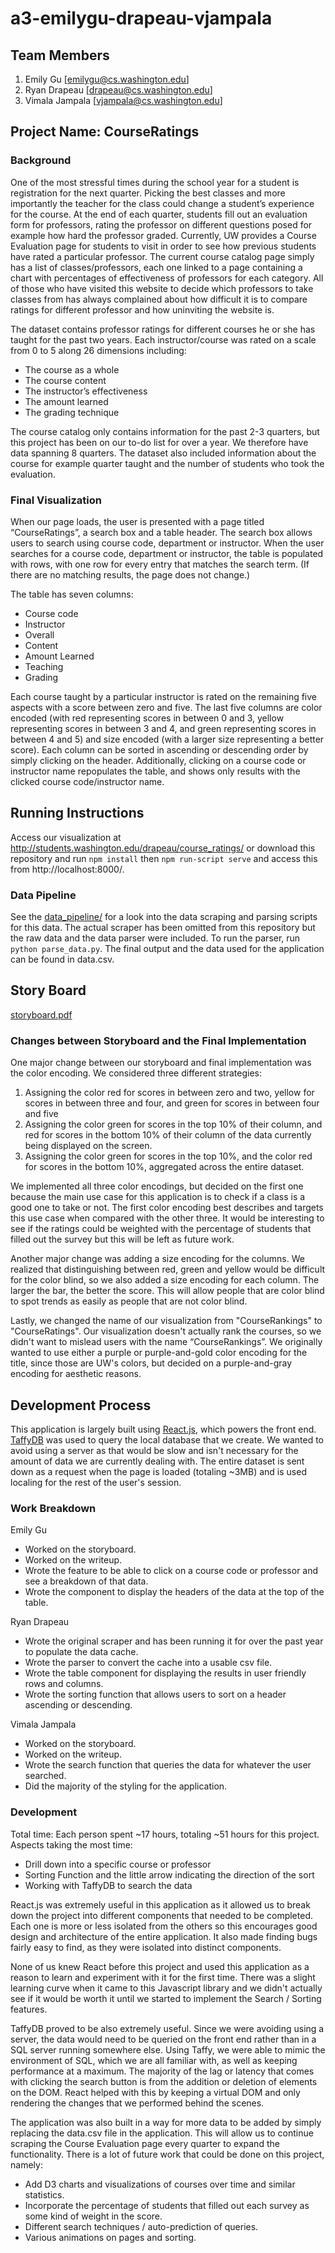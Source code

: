 a3-emilygu-drapeau-vjampala
===============

## Team Members

1. Emily Gu [emilygu@cs.washington.edu]
2. Ryan Drapeau [drapeau@cs.washington.edu]
3. Vimala Jampala [vjampala@cs.washington.edu]

## Project Name: CourseRatings

### Background

One of the most stressful times during the school year for a student is registration for the next quarter.  Picking the best classes and more importantly the teacher for the class could change a student’s experience for the course. At the end of each quarter, students fill out an evaluation form for professors, rating the professor on different questions posed for example how hard the professor graded.  Currently, UW provides a Course Evaluation page for students to visit in order to see how previous students have rated a particular professor. The current course catalog page simply has a list of classes/professors, each one linked to a page containing a chart with percentages of effectiveness of professors for each category. All of those who have visited this website to decide which professors to take classes from has always complained about how difficult it is to compare ratings for different professor and how uninviting the website is.

The dataset contains professor ratings for different courses he or she has taught for the past two years. Each instructor/course was rated on a scale from 0 to 5 along 26 dimensions including:
* The course as a whole
* The course content
* The instructor’s effectiveness
* The amount learned
* The grading technique

The course catalog only contains information for the past 2-3 quarters, but this project has been on our to-do list for over a year.  We therefore have data spanning 8 quarters. The dataset also  included information about the course for example quarter taught and the number of students who took the evaluation.

### Final Visualization

When our page loads, the user is presented with a page titled “CourseRatings”, a search box and a table header. The search box allows users to search using course code, department or instructor. When the user searches for a course code, department or instructor, the table is populated with rows, with one row for every entry that matches the search term. (If there are no matching results, the page does not change.)

The table has seven columns:
* Course code
* Instructor
* Overall
* Content
* Amount Learned
* Teaching
* Grading

Each course taught by a particular instructor is rated on the remaining five aspects with a score between zero and five. The last five columns are color encoded (with red representing scores in between 0 and 3, yellow representing scores in between 3 and 4, and green representing scores in between 4 and 5) and size encoded (with a larger size representing a better score). Each column can be sorted in ascending or descending order by simply clicking on the header. Additionally, clicking on a course code or instructor name repopulates the table, and shows only results with the clicked course code/instructor name.

## Running Instructions

Access our visualization at http://students.washington.edu/drapeau/course_ratings/ or download this repository and run `npm install` then `npm run-script serve` and access this from http://localhost:8000/.

### Data Pipeline

See the [data_pipeline/](data_pipeline/) for a look into the data scraping and parsing scripts for this data. The actual scraper has been omitted from this repository but the raw data and the data parser were included. To run the parser, run `python parse_data.py`. The final output and the data used for the application can be found in data.csv.

## Story Board

[storyboard.pdf](storyboard/storyboard.pdf?raw=true)


### Changes between Storyboard and the Final Implementation

One major change between our storyboard and final implementation was the color encoding. We considered three different strategies:
1. Assigning the color red for scores in between zero and two, yellow for scores in between three and four, and green for scores in between four and five
2. Assigning the color green for scores in the top 10% of their column, and red for scores in the bottom 10% of their column of the data currently being displayed on the screen.
3. Assigning the color green for scores in the top 10%, and the color red for scores in the bottom 10%, aggregated across the entire dataset.

We implemented all three color encodings, but decided on the first one because the main use case for this application is to check if a class is a good one to take or not. The first color encoding best describes and targets this use case when compared with the other three. It would be interesting to see if the ratings could be weighted with the percentage of students that filled out the survey but this will be left as future work.

Another major change was adding a size encoding for the columns. We realized that distinguishing between red, green and yellow would be difficult for the color blind, so we also added a size encoding for each column. The larger the bar, the better the score. This will allow people that are color blind to spot trends as easily as people that are not color blind.

Lastly, we changed the name of our visualization from "CourseRankings" to "CourseRatings". Our visualization doesn't actually rank the courses, so we didn't want to mislead users with the name “CourseRankings”. We originally wanted to use either a purple or purple-and-gold color encoding for the title, since those are UW's colors, but decided on a purple-and-gray encoding for aesthetic reasons.

## Development Process

This application is largely built using [React.js](https://facebook.github.io/react/), which powers the front end. [TaffyDB](http://www.taffydb.com/) was used to query the local database that we create. We wanted to avoid using a server as that would be slow and isn't necessary for the amount of data we are currently dealing with. The entire dataset is sent down as a request when the page is loaded (totaling ~3MB) and is used localing for the rest of the user's session.

### Work Breakdown

Emily Gu
- Worked on the storyboard.
- Worked on the writeup.
- Wrote the feature to be able to click on a course code or professor and see a breakdown of that data.
- Wrote the component to display the headers of the data at the top of the table.

Ryan Drapeau
- Wrote the original scraper and has been running it for over the past year to populate the data cache.
- Wrote the parser to convert the cache into a usable csv file.
- Wrote the table component for displaying the results in user friendly rows and columns.
- Wrote the sorting function that allows users to sort on a header ascending or descending.

Vimala Jampala
- Worked on the storyboard.
- Worked on the writeup.
- Wrote the search function that queries the data for whatever the user searched.
- Did the majority of the styling for the application.

### Development
Total time: Each person spent ~17 hours, totaling ~51 hours for this project.
Aspects taking the most time:
- Drill down into a specific course or professor
- Sorting Function and the little arrow indicating the direction of the sort
- Working with TaffyDB to search the data

React.js was extremely useful in this application as it allowed us to break down the project into different components that needed to be completed. Each one is more or less isolated from the others so this encourages good design and architecture of the entire application. It also made finding bugs fairly easy to find, as they were isolated into distinct components.

None of us knew React before this project and used this application as a reason to learn and experiment with it for the first time. There was a slight learning curve when it came to this Javascript library and we didn't actually see if it would be worth it until we started to implement the Search / Sorting features.

TaffyDB proved to be also extremely useful. Since we were avoiding using a server, the data would need to be queried on the front end rather than in a SQL server running somewhere else. Using Taffy, we were able to mimic the environment of SQL, which we are all familiar with, as well as keeping performance at a maximum. The majority of the lag or latency that comes with clicking the search button is from the addition or deletion of elements on the DOM. React helped with this by keeping a virtual DOM and only rendering the changes that we performed behind the scenes.

The application was also built in a way for more data to be added by simply replacing the data.csv file in the application. This will allow us to continue scraping the Course Evaluation page every quarter to expand the functionality. There is a lot of future work that could be done on this project, namely:
- Add D3 charts and visualizations of courses over time and similar statistics.
- Incorporate the percentage of students that filled out each survey as some kind of weight in the score.
- Different search techniques / auto-prediction of queries.
- Various animations on pages and sorting.


